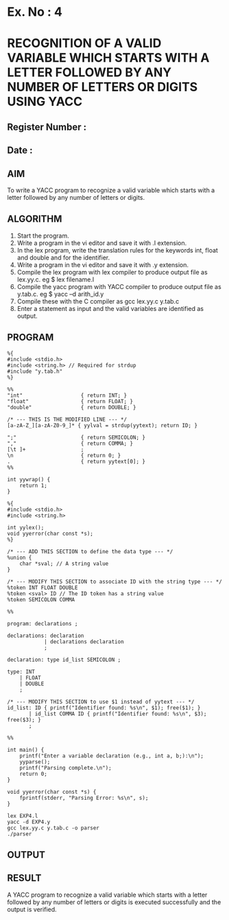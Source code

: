 # Ex. No : 4	
# RECOGNITION OF A VALID VARIABLE WHICH STARTS WITH A LETTER FOLLOWED BY ANY NUMBER OF LETTERS OR DIGITS USING YACC
## Register Number :
## Date : 

## AIM   
To write a YACC program to recognize a valid variable which starts with a letter followed by any number of letters or digits.

## ALGORITHM
1.	Start the program.
2.	Write a program in the vi editor and save it with .l extension.
3.	In the lex program, write the translation rules for the keywords int, float and double and for the identifier.
4.	Write a program in the vi editor and save it with .y extension.
5.	Compile the lex program with lex compiler to produce output file as lex.yy.c. eg $ lex filename.l
6.	Compile the yacc program with YACC compiler to produce output file as y.tab.c. eg $ yacc –d arith_id.y
7.	Compile these with the C compiler as gcc lex.yy.c y.tab.c
8.	Enter a statement as input and the valid variables are identified as output.

## PROGRAM
```
%{
#include <stdio.h>
#include <string.h> // Required for strdup
#include "y.tab.h"
%}

%%
"int"                   { return INT; }
"float"                 { return FLOAT; }
"double"                { return DOUBLE; }

/* --- THIS IS THE MODIFIED LINE --- */
[a-zA-Z_][a-zA-Z0-9_]* { yylval = strdup(yytext); return ID; }

";"                     { return SEMICOLON; }
","                     { return COMMA; }
[\t ]+                  ;
\n                      { return 0; }
.                       { return yytext[0]; }
%%

int yywrap() {
    return 1;
}
```
```
%{
#include <stdio.h>
#include <string.h>

int yylex(); 
void yyerror(char const *s); 
%}

/* --- ADD THIS SECTION to define the data type --- */
%union {
    char *sval; // A string value
}

/* --- MODIFY THIS SECTION to associate ID with the string type --- */
%token INT FLOAT DOUBLE
%token <sval> ID // The ID token has a string value
%token SEMICOLON COMMA

%%

program: declarations ;

declarations: declaration
            | declarations declaration
            ;

declaration: type id_list SEMICOLON ;

type: INT 
    | FLOAT 
    | DOUBLE
    ;

/* --- MODIFY THIS SECTION to use $1 instead of yytext --- */
id_list: ID { printf("Identifier found: %s\n", $1); free($1); }
       | id_list COMMA ID { printf("Identifier found: %s\n", $3); free($3); }
       ;

%%

int main() {
    printf("Enter a variable declaration (e.g., int a, b;):\n");
    yyparse();
    printf("Parsing complete.\n");
    return 0;
}

void yyerror(char const *s) {
    fprintf(stderr, "Parsing Error: %s\n", s);
}
```
```
lex EXP4.l
yacc -d EXP4.y
gcc lex.yy.c y.tab.c -o parser
./parser
```

## OUTPUT 

## RESULT
A  YACC program to recognize a valid variable which starts with a letter followed by any number of letters or digits is executed successfully and the output is verified.


